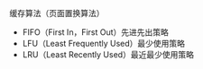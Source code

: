 缓存算法（页面置换算法）

* FIFO（First In，First Out）先进先出策略 
*  LFU（Least Frequently Used）最少使用策略
* LRU（Least Recently Used）最近最少使用策略

